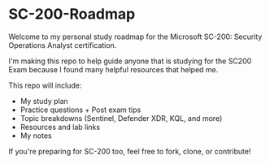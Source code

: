 # SC-200-Roadmap
Welcome to my personal study roadmap for the Microsoft SC-200: Security Operations Analyst certification.

I'm making this repo to help guide anyone that is studying for the SC200 Exam because I found many helpful resources that helped me.

This repo will include:
- My study plan
- Practice questions + Post exam tips
- Topic breakdowns (Sentinel, Defender XDR, KQL, and more)
- Resources and lab links
- My notes 

If you're preparing for SC-200 too, feel free to fork, clone, or contribute!

